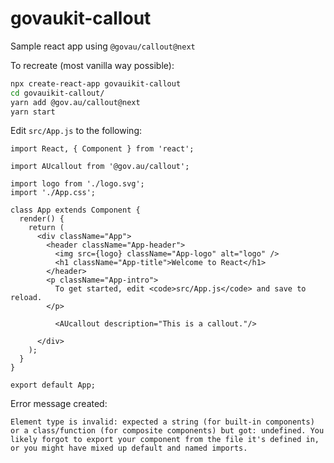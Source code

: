 # govaukit-callout

Sample react app using `@govau/callout@next`

To recreate (most vanilla way possible):

```sh
npx create-react-app govauikit-callout
cd govauikit-callout/
yarn add @gov.au/callout@next
yarn start
```

Edit `src/App.js` to the following:


```
import React, { Component } from 'react';

import AUcallout from '@gov.au/callout';

import logo from './logo.svg';
import './App.css';

class App extends Component {
  render() {
    return (
      <div className="App">
        <header className="App-header">
          <img src={logo} className="App-logo" alt="logo" />
          <h1 className="App-title">Welcome to React</h1>
        </header>
        <p className="App-intro">
          To get started, edit <code>src/App.js</code> and save to reload.
        </p>

          <AUcallout description="This is a callout."/>

      </div>
    );
  }
}

export default App;
```

Error message created:

```
Element type is invalid: expected a string (for built-in components) or a class/function (for composite components) but got: undefined. You likely forgot to export your component from the file it's defined in, or you might have mixed up default and named imports.
```
